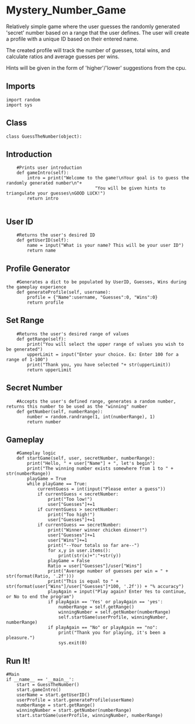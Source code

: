 # Mystery_Number_Game

Relatively simple game where the user guesses the randomly generated 'secret' number based on a range that the user defines. The user will create a profile with a unique ID based on their entered
name. 

The created profile will track the number of guesses, total wins, and calculate ratios and average guesses per wins.

Hints will be given in the form of 'higher'/'lower' suggestions from the cpu. 

## Imports
```Python3
import random
import sys

```
## Class
```Python3
class GuessTheNumber(object):

```
## Introduction

```Python3
    #Prints user introduction
    def gameIntro(self):
        intro = print("Welcome to the game!\nYour goal is to guess the randomly generated number\n"+
                                  "You will be given hints to triangulate your guesses\nGOOD LUCK!")
        return intro
        
```

## User ID
```Python3
    #Returns the user's desired ID
    def getUserID(self):
        name = input("What is your name? This will be your user ID")
        return name

```

## Profile Generator
```Python3
    #Generates a dict to be populated by UserID, Guesses, Wins during the gameplay experience
    def generateProfile(self, username):
        profile = {"Name":username, "Guesses":0, "Wins":0}
        return profile

```

## Set Range
```Python3
    #Returns the user's desired range of values
    def getRange(self):
        print("You will select the upper range of values you wish to be generated")
        upperLimit = input("Enter your choice. Ex: Enter 100 for a range of 1-100")
        print("Thank you, you have selected "+ str(upperLimit))
        return upperLimit

```

## Secret Number
```Python3
    #Accepts the user's defined range, generates a random number, returns this number to be used as the "winning" number
    def getNumber(self, numberRange):
        number = random.randrange(1, int(numberRange), 1)
        return number

```

## Gameplay
```Python3
    #Gameplay logic
    def startGame(self, user, secretNumber, numberRange):
        print("Hello, " + user["Name"] + ", let's begin")
        print("The winning number exists somewhere from 1 to " + str(numberRange))
        playGame = True
        while playGame == True:
            currentGuess = int(input("Please enter a guess"))
            if currentGuess < secretNumber:
                print("Too low!")
                user["Guesses"]+=1
            if currentGuess > secretNumber:
                print("Too high!")
                user["Guesses"]+=1
            if currentGuess == secretNumber:
                print("Winner winner chicken dinner!")
                user["Guesses"]+=1
                user["Wins"]+=1
                print("--Your totals so far are--")
                for x,y in user.items():
                    print(str(x)+":"+str(y))
                playGame = False
                Ratio = user["Guesses"]/user["Wins"]
                print("Average number of guesses per win = " + str(format(Ratio, '.2f')))
                print("This is equal to " + str(format(user["Wins"]/user["Guesses"]*100, '.2f')) + "% accuracy")
                playAgain = input("Play again? Enter Yes to continue, or No to end the program")
                if playAgain == 'Yes' or playAgain == 'yes':
                    numberRange = self.getRange()
                    winningNumber = self.getNumber(numberRange)
                    self.startGame(userProfile, winningNumber, numberRange)
                if playAgain == "No" or playAgain == "no":
                    print("Thank you for playing, it's been a pleasure.")
                    sys.exit(0)

```

## Run It!
```Python3
#Main
if __name__ == '__main__':
    start = GuessTheNumber()
    start.gameIntro()
    userName = start.getUserID()
    userProfile = start.generateProfile(userName)
    numberRange = start.getRange()
    winningNumber = start.getNumber(numberRange)
    start.startGame(userProfile, winningNumber, numberRange)
    
```
